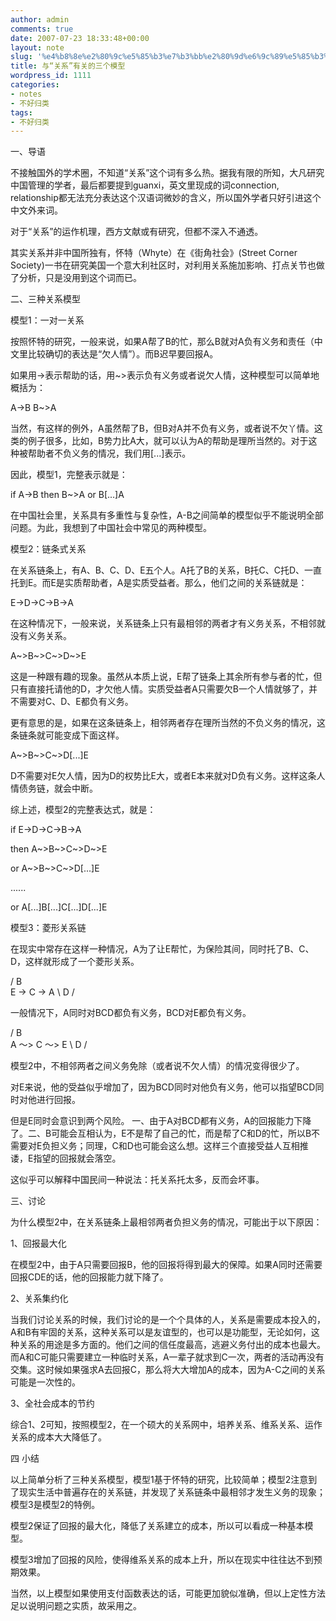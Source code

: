 ```yaml
---
author: admin
comments: true
date: 2007-07-23 18:33:48+00:00
layout: note
slug: '%e4%b8%8e%e2%80%9c%e5%85%b3%e7%b3%bb%e2%80%9d%e6%9c%89%e5%85%b3%e7%9a%84%e4%b8%89%e4%b8%aa%e6%a8%a1%e5%9e%8b'
title: 与“关系”有关的三个模型
wordpress_id: 1111
categories:
- notes
- 不好归类
tags:
- 不好归类
---
```


一、导语

不接触国外的学术圈，不知道“关系”这个词有多么热。据我有限的所知，大凡研究中国管理的学者，最后都要提到guanxi，英文里现成的词connection, relationship都无法充分表达这个汉语词微妙的含义，所以国外学者只好引进这个中文外来词。

对于“关系”的运作机理，西方文献或有研究，但都不深入不通透。

其实关系并非中国所独有，怀特（Whyte）在《街角社会》(Street Corner Society)一书在研究美国一个意大利社区时，对利用关系施加影响、打点关节也做了分析，只是没用到这个词而已。

二、三种关系模型

模型1：一对一关系

按照怀特的研究，一般来说，如果A帮了B的忙，那么B就对A负有义务和责任（中文里比较确切的表达是“欠人情”）。而B迟早要回报A。

如果用->表示帮助的话，用~>表示负有义务或者说欠人情，这种模型可以简单地概括为： 

A->B
B~>A

当然，有这样的例外，A虽然帮了B，但B对A并不负有义务，或者说不欠丫情。这类的例子很多，比如，B势力比A大，就可以认为A的帮助是理所当然的。对于这种被帮助者不负义务的情况，我们用[...]表示。

因此，模型1，完整表示就是：

if        A->B
then   B~>A
or      B[...]A

在中国社会里，关系具有多重性与复杂性，A-B之间简单的模型似乎不能说明全部问题。为此，我想到了中国社会中常见的两种模型。

模型2：链条式关系

在关系链条上，有A、B、C、D、E五个人。A托了B的关系，B托C、C托D、一直托到E。而E是实质帮助者，A是实质受益者。那么，他们之间的关系链就是：

E->D->C->B->A

在这种情况下，一般来说，关系链条上只有最相邻的两者才有义务关系，不相邻就没有义务关系。

A~>B~>C~>D~>E

这是一种跟有趣的现象。虽然从本质上说，E帮了链条上其余所有参与者的忙，但只有直接托请他的D，才欠他人情。实质受益者A只需要欠B一个人情就够了，并不需要对C、D、E都负有义务。

更有意思的是，如果在这条链条上，相邻两者存在理所当然的不负义务的情况，这条链条就可能变成下面这样。

A~>B~>C~>D[...]E

D不需要对E欠人情，因为D的权势比E大，或者E本来就对D负有义务。这样这条人情债务链，就会中断。

综上述，模型2的完整表达式，就是：

if       E->D->C->B->A

then   A~>B~>C~>D~>E

or      A~>B~>C~>D[...]E

......

or     A[...]B[...]C[...]D[...]E


模型3：菱形关系链

在现实中常存在这样一种情况，A为了让E帮忙，为保险其间，同时托了B、C、D，这样就形成了一个菱形关系。

   /  B   \
E  -> C   ->   A
    \   D   /


一般情况下，A同时对BCD都负有义务，BCD对E都负有义务。


   /    B   \
A  ～> C  ～>    E
    \    D   /


模型2中，不相邻两者之间义务免除（或者说不欠人情）的情况变得很少了。

对E来说，他的受益似乎增加了，因为BCD同时对他负有义务，他可以指望BCD同时对他进行回报。

但是E同时会意识到两个风险。 一、由于A对BCD都有义务，A的回报能力下降了。二、B可能会互相认为，E不是帮了自己的忙，而是帮了C和D的忙，所以B不需要对E负担义务；同理，C和D也可能会这么想。这样三个直接受益人互相推诿，E指望的回报就会落空。

这似乎可以解释中国民间一种说法：托关系托太多，反而会坏事。

三、讨论

为什么模型2中，在关系链条上最相邻两者负担义务的情况，可能出于以下原因：

1、回报最大化

在模型2中，由于A只需要回报B，他的回报将得到最大的保障。如果A同时还需要回报CDE的话，他的回报能力就下降了。

2、关系集约化

当我们讨论关系的时候，我们讨论的是一个个具体的人，关系是需要成本投入的，A和B有牢固的关系，这种关系可以是友谊型的，也可以是功能型，无论如何，这种关系的用途是多方面的。他们之间的信任度最高，逃避义务付出的成本也最大。而A和C可能只需要建立一种临时关系，A一辈子就求到C一次，两者的活动再没有交集。这时候如果强求A去回报C，那么将大大增加A的成本，因为A-C之间的关系可能是一次性的。

3、全社会成本的节约

综合1、2可知，按照模型2，在一个硕大的关系网中，培养关系、维系关系、运作关系的成本大大降低了。


四 小结

以上简单分析了三种关系模型，模型1基于怀特的研究，比较简单；模型2注意到了现实生活中普遍存在的关系链，并发现了关系链条中最相邻才发生义务的现象；模型3是模型2的特例。

模型2保证了回报的最大化，降低了关系建立的成本，所以可以看成一种基本模型。

模型3增加了回报的风险，使得维系关系的成本上升，所以在现实中往往达不到预期效果。

当然，以上模型如果使用支付函数表达的话，可能更加貌似准确，但以上定性方法足以说明问题之实质，故采用之。
